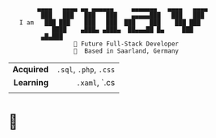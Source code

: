 ```
        ▄▄▄▄   ▄▄▄▄ ▄▄ ▄▄▄▄▄▄     ▄▄▄▄▄▄▄   ▄▄▄▄   ▄▄▄▄ 
         ███   ███   ███   ███    ▄▄▄▄▄███   ███   ███  
   I am   ███ ███    ███   ███  ███    ███    ███ ███   
            ████    ▄███▄ ▄███▄  ██▄▄▄██ █▄     ███     
         ▄█▄███                                                         
                  🚀 Future Full-Stack Developer 
                  📍  Based in Saarland, Germany
```

| | |
|---:| ---:|
| **Acquired** | `.sql`, `.php`, `.css` |
| **Learning** | `.xaml`, `.cs |
| | | 


# 💚
